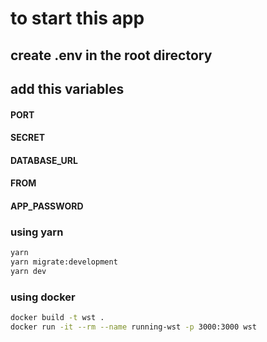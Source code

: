 # to start this app
## create .env in the root directory
## add this variables

#### PORT
#### SECRET
#### DATABASE_URL
#### FROM
#### APP_PASSWORD

### using yarn
```sh
yarn
yarn migrate:development
yarn dev
```

### using docker
```sh
docker build -t wst .
docker run -it --rm --name running-wst -p 3000:3000 wst
```
